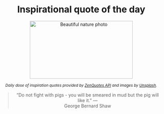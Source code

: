 
<div align="center">

# Inspirational quote of the day

<img src="./data/photo.jpeg" alt="Beautiful nature photo" width="320" height="180">

<sub><i>Daily dose of inspiration quotes provided by [ZenQuotes API](https://zenquotes.io/) and images by [Unsplash](https://unsplash.com/).</i></sub>


<blockquote>&ldquo;Do not fight with pigs - you will be smeared in mud but the pig will like it.&rdquo; &mdash; <footer>George Bernard Shaw</footer></blockquote>

</div>
